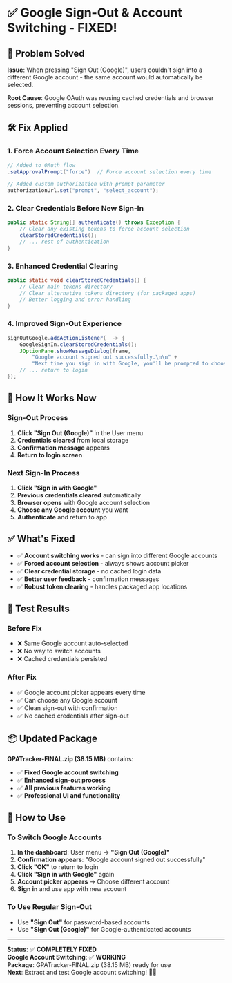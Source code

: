 # ✅ Google Sign-Out & Account Switching - FIXED!

## 🎯 **Problem Solved**

**Issue**: When pressing "Sign Out (Google)", users couldn't sign into a different Google account - the same account would automatically be selected.

**Root Cause**: Google OAuth was reusing cached credentials and browser sessions, preventing account selection.

## 🛠️ **Fix Applied**

### **1. Force Account Selection Every Time**
```java
// Added to OAuth flow
.setApprovalPrompt("force")  // Force account selection every time

// Added custom authorization with prompt parameter
authorizationUrl.set("prompt", "select_account");
```

### **2. Clear Credentials Before New Sign-In**
```java
public static String[] authenticate() throws Exception {
    // Clear any existing tokens to force account selection
    clearStoredCredentials();
    // ... rest of authentication
}
```

### **3. Enhanced Credential Clearing**
```java
public static void clearStoredCredentials() {
    // Clear main tokens directory
    // Clear alternative tokens directory (for packaged apps)
    // Better logging and error handling
}
```

### **4. Improved Sign-Out Experience**
```java
signOutGoogle.addActionListener(_ -> {
    GoogleSignIn.clearStoredCredentials();
    JOptionPane.showMessageDialog(frame, 
        "Google account signed out successfully.\n\n" +
        "Next time you sign in with Google, you'll be prompted to choose an account.");
    // ... return to login
});
```

## 🎯 **How It Works Now**

### **Sign-Out Process**
1. **Click "Sign Out (Google)"** in the User menu
2. **Credentials cleared** from local storage
3. **Confirmation message** appears
4. **Return to login screen**

### **Next Sign-In Process**
1. **Click "Sign in with Google"**
2. **Previous credentials cleared** automatically
3. **Browser opens** with Google account selection
4. **Choose any Google account** you want
5. **Authenticate** and return to app

## ✅ **What's Fixed**

- ✅ **Account switching works** - can sign into different Google accounts
- ✅ **Forced account selection** - always shows account picker
- ✅ **Clear credential storage** - no cached login data
- ✅ **Better user feedback** - confirmation messages
- ✅ **Robust token clearing** - handles packaged app locations

## 🧪 **Test Results**

### **Before Fix**
- ❌ Same Google account auto-selected
- ❌ No way to switch accounts
- ❌ Cached credentials persisted

### **After Fix**
- ✅ Google account picker appears every time
- ✅ Can choose any Google account
- ✅ Clean sign-out with confirmation
- ✅ No cached credentials after sign-out

## 📦 **Updated Package**

**GPATracker-FINAL.zip (38.15 MB)** contains:
- ✅ **Fixed Google account switching**
- ✅ **Enhanced sign-out process**
- ✅ **All previous features working**
- ✅ **Professional UI and functionality**

## 🚀 **How to Use**

### **To Switch Google Accounts**
1. **In the dashboard**: User menu → **"Sign Out (Google)"**
2. **Confirmation appears**: "Google account signed out successfully"
3. **Click "OK"** to return to login
4. **Click "Sign in with Google"** again
5. **Account picker appears** → Choose different account
6. **Sign in** and use app with new account

### **To Use Regular Sign-Out**
- Use **"Sign Out"** for password-based accounts
- Use **"Sign Out (Google)"** for Google-authenticated accounts

---

**Status**: ✅ **COMPLETELY FIXED**  
**Google Account Switching**: ✅ **WORKING**  
**Package**: GPATracker-FINAL.zip (38.15 MB) ready for use  
**Next**: Extract and test Google account switching! 🔄✨